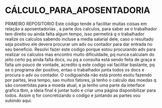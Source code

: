 # CÁLCULO_PARA_APOSENTADORIA
 PRIMEIRO REPOSITORIO
Este código tende a facilitar muitas coisas em relação a aposentadorias , a parte dos calculos,
para saber se o trabalhador tem direito ou ainda falta algum tempo, isso permetirá q o trabalhador realize
os calculos sabendo incluse a media salarial dele, caso o resultado seja positivo ele devera procurar 
um adv ou contador para dar entrada no seu beneficio. Resolvi fazer este codigo porque estou procurando adv para realizar os 
calculos mas encontro muito dificuldade, pq nunca calculam do jeito certo pq ainda falta docs, ou pq a consulta está
sendo feita de graça e falta um pouco de vontade, acredito q este codigo vai facilitar bastante, pq se o programa der 
positivo, entao o trabalhador junta todos os docs e procura o adv ou contador. O codigoainda não está pronto esotu fazendo por partes,
leva tempo, sao muitos fatores, já tenho o calculo das moedas q são convertidas para a moeda atual, e ja tenho uma parte da interface 
grafica tbm, a ideia final é juntar tudo e criar uma página disponibilizar para todos. Assim q for concretizando o código e juntando
as partes vou subindo aqui. 
